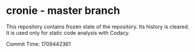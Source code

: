 # cronie - master branch

This repository contains frozen state of the repository.
Its history is cleared. It is used only for static code
analysis with Codacy.

Commit Time: 1709442361
